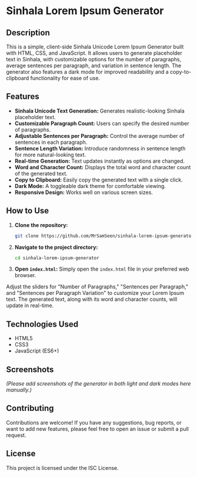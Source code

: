 # Sinhala Lorem Ipsum Generator

## Description

This is a simple, client-side Sinhala Unicode Lorem Ipsum Generator built with HTML, CSS, and JavaScript. It allows users to generate placeholder text in Sinhala, with customizable options for the number of paragraphs, average sentences per paragraph, and variation in sentence length. The generator also features a dark mode for improved readability and a copy-to-clipboard functionality for ease of use.

## Features

*   **Sinhala Unicode Text Generation:** Generates realistic-looking Sinhala placeholder text.
*   **Customizable Paragraph Count:** Users can specify the desired number of paragraphs.
*   **Adjustable Sentences per Paragraph:** Control the average number of sentences in each paragraph.
*   **Sentence Length Variation:** Introduce randomness in sentence length for more natural-looking text.
*   **Real-time Generation:** Text updates instantly as options are changed.
*   **Word and Character Count:** Displays the total word and character count of the generated text.
*   **Copy to Clipboard:** Easily copy the generated text with a single click.
*   **Dark Mode:** A toggleable dark theme for comfortable viewing.
*   **Responsive Design:** Works well on various screen sizes.

## How to Use

1.  **Clone the repository:**
    ```bash
    git clone https://github.com/MrSamSeen/sinhala-lorem-ipsum-generator.git
    ```
2.  **Navigate to the project directory:**
    ```bash
    cd sinhala-lorem-ipsum-generator
    ```
3.  **Open `index.html`:** Simply open the `index.html` file in your preferred web browser.

Adjust the sliders for "Number of Paragraphs," "Sentences per Paragraph," and "Sentences per Paragraph Variation" to customize your Lorem Ipsum text. The generated text, along with its word and character counts, will update in real-time.

## Technologies Used

*   HTML5
*   CSS3
*   JavaScript (ES6+)

## Screenshots

*(Please add screenshots of the generator in both light and dark modes here manually.)*

## Contributing

Contributions are welcome! If you have any suggestions, bug reports, or want to add new features, please feel free to open an issue or submit a pull request.

## License

This project is licensed under the ISC License.